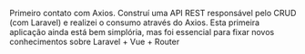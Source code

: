 Primeiro contato com Axios. Construí uma API REST responsável pelo CRUD (com Laravel) e realizei o consumo através do Axios. Esta primeira aplicação ainda está bem simplória, mas foi essencial para fixar novos conhecimentos sobre Laravel + Vue + Router